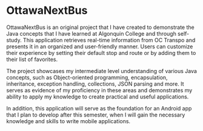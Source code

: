 # OttawaNextBus

OttawaNextBus is an original project that I have created to demonstrate the Java concepts that I have learned at Algonquin College and through self-study. This application retrieves real-time information from OC Transpo and presents it in an organized and user-friendly manner. Users can customize their experience by setting their default stop and route or by adding them to their list of favorites.

The project showcases my intermediate level understanding of various Java concepts, such as Object-oriented programming, encapsulation, inheritance, exception handling, collections, JSON parsing and more. It serves as evidence of my proficiency in these areas and demonstrates my ability to apply my knowledge to create practical and useful applications.

In addition, this application will serve as the foundation for an Android app that I plan to develop after this semester, when I will gain the necessary knowledge and skills to write mobile applications.
